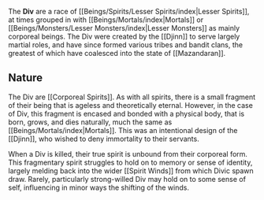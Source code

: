 The **Div** are a race of [[Beings/Spirits/Lesser Spirits/index|Lesser Spirits]], at times grouped in with [[Beings/Mortals/index|Mortals]] or [[Beings/Monsters/Lesser Monsters/index|Lesser Monsters]] as mainly corporeal beings. The Div were created by the [[Djinn]] to serve largely martial roles, and have since formed various tribes and bandit clans, the greatest of which have coalesced into the state of [[Mazandaran]].

## Nature
The Div are [[Corporeal Spirits]]. As with all spirits, there is a small fragment of their being that is ageless and theoretically eternal. However, in the case of Div, this fragment is encased and bonded with a physical body, that is born, grows, and dies naturally, much the same as [[Beings/Mortals/index|Mortals]]. This was an intentional design of the [[Djinn]], who wished to deny immortality to their servants.

When a Div is killed, their true spirit is unbound from their corporeal form. This fragmentary spirit struggles to hold on to memory or sense of identity, largely melding back into the wider [[Spirit Winds]] from which Divic spawn draw. Rarely, particularly strong-willed Div may hold on to some sense of self, influencing in minor ways the shifting of the winds.